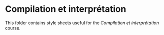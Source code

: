 # Compilation et interprétation

This folder contains style sheets useful for the *Compilation et
interprétation* course.
